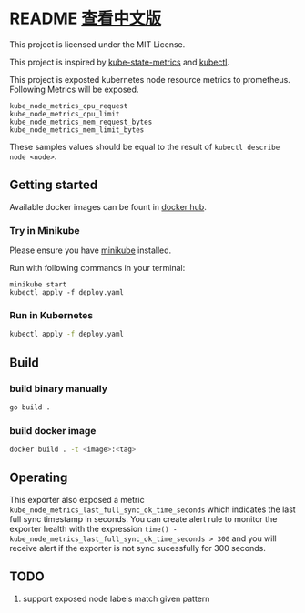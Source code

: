 # README [查看中文版](README-zh.md)

This project is licensed under the MIT License.

This project is inspired by [kube-state-metrics](https://github.com/kubernetes/kube-state-metrics) and [kubectl](https://github.com/kubernetes/kubectl).

This project is exposted kubernetes node resource metrics to prometheus. Following Metrics will be exposed.
```
kube_node_metrics_cpu_request
kube_node_metrics_cpu_limit
kube_node_metrics_mem_request_bytes
kube_node_metrics_mem_limit_bytes
```

These samples values should be equal to the result of `kubectl describe node <node>`.


## Getting started
Available docker images can be fount in [docker hub](https://hub.docker.com/r/xiaozongyang/kube-node-metrics/tags).

### Try in Minikube
Please ensure you have [minikube](https://github.com/kubernetes/minikube) installed.

Run with following commands in your terminal:
```
minikube start
kubectl apply -f deploy.yaml
```

### Run in Kubernetes

```bash
kubectl apply -f deploy.yaml
```

## Build
### build binary manually
```bash
go build .
```

### build docker image
```bash
docker build . -t <image>:<tag>
```

## Operating
This exporter also exposed a metric `kube_node_metrics_last_full_sync_ok_time_seconds` which indicates the last full sync timestamp in seconds. You can create alert rule to monitor the exporter health with the expression `time() - kube_node_metrics_last_full_sync_ok_time_seconds > 300` and you will receive alert if the exporter is not sync sucessfully for 300 seconds.


## TODO
1. support exposed node labels match given pattern